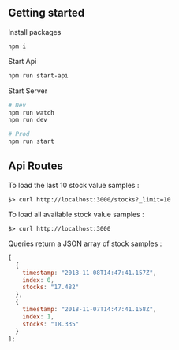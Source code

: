 ## Getting started

Install packages

```
npm i
```

Start Api

```bash
npm run start-api
```

Start Server

```bash
# Dev
npm run watch
npm run dev

# Prod
npm run start
```

## Api Routes

To load the last 10 stock value samples :

```console
$> curl http://localhost:3000/stocks?_limit=10
```

To load all available stock value samples :

```console
$> curl http://localhost:3000
```

Queries return a JSON array of stock samples :

```javascript
[
  {
    timestamp: "2018-11-08T14:47:41.157Z",
    index: 0,
    stocks: "17.482"
  },
  {
    timestamp: "2018-11-07T14:47:41.158Z",
    index: 1,
    stocks: "18.335"
  }
];
```
